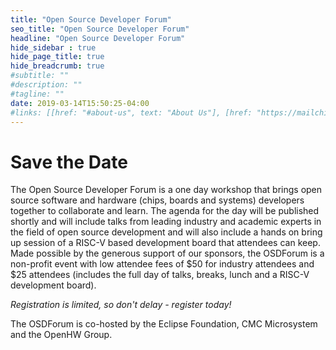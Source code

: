 ```yaml
---
title: "Open Source Developer Forum"
seo_title: "Open Source Developer Forum"
headline: "Open Source Developer Forum"
hide_sidebar : true
hide_page_title: true
hide_breadcrumb: true
#subtitle: ""
#description: ""
#tagline: ""
date: 2019-03-14T15:50:25-04:00
#links: [[href: "#about-us", text: "About Us"], [href: "https://mailchi.mp/77bbac3766fb/openhwgroup", text: "Join Our Mailing List"]]
---
```


# Save the Date

The Open Source Developer Forum is a one day workshop that brings open source software and hardware (chips, boards and systems) developers together to collaborate and learn. The agenda for the day will be published shortly and will include talks from leading industry and academic experts in the field of open source development and will also include a hands on bring up session of a RISC-V based development board that attendees can keep. Made possible by the generous support of our sponsors, the OSDForum is a non-profit event with low attendee fees of $50 for industry attendees and $25 attendees (includes the full day of talks, breaks, lunch and a RISC-V development board).

*Registration is limited, so don't delay - register today!*

The OSDForum is co-hosted by the Eclipse Foundation, CMC Microsystem and the OpenHW Group.